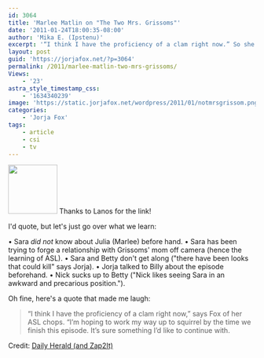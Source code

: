 ```yaml
---
id: 3064
title: 'Marlee Matlin on "The Two Mrs. Grissoms"'
date: '2011-01-24T18:00:35-08:00'
author: 'Mika E. (Ipstenu)'
excerpt: '“I think I have the proficiency of a clam right now.” So she''s not great at ASL just yet, we skill find out some cool bits about next week''s <em>CSI</em>.'
layout: post
guid: 'https://jorjafox.net/?p=3064'
permalink: /2011/marlee-matlin-two-mrs-grissoms/
Views:
    - '23'
astra_style_timestamp_css:
    - '1634340239'
image: 'https://static.jorjafox.net/wordpress/2011/01/notmrsgrissom.png'
categories:
    - 'Jorja Fox'
tags:
    - article
    - csi
    - tv
---
```


<img src="//static.jorjafox.net/wordpress/2011/01/notmrsgrissom-100x100.png" alt="" title="notmrsgrissom" width="100" height="100" class="alignleft size-thumbnail wp-image-3065" /> Thanks to Lanos for the link!

I'd quote, but let's just go over what we learn:

&bull; Sara <em>did not</em> know about Julia (Marlee) before hand.
&bull; Sara has been trying to forge a relationship with Grissoms' mom off camera (hence the learning of ASL).
&bull; Sara and Betty don't get along ("there have been looks that could kill" says Jorja).
&bull; Jorja talked to Billy about the episode beforehand.
&bull; Nick sucks up to Betty ("Nick likes seeing Sara in an awkward and precarious position.").

Oh fine, here's a quote that made me laugh:
<blockquote>“I think I have the proficiency of a clam right now,” says Fox of her ASL chops. “I’m hoping to work my way up to squirrel by the time we finish this episode. It’s sure something I’d like to continue with.</blockquote>

Credit: <a href="http://dailyherald.com/article/20110124/entlife/701289988/">Daily Herald (and Zap2It)</a>
